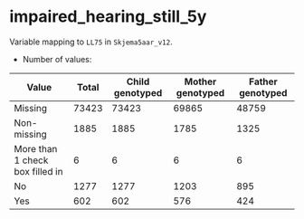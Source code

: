 # impaired_hearing_still_5y
Variable mapping to `LL75` in `Skjema5aar_v12`.
- Number of values:

| Value | Total | Child genotyped | Mother genotyped | Father genotyped |
| ----- | ----- | --------------- | ---------------- | ---------------- |
| Missing | 73423 | 73423 | 69865 | 48759 |
| Non-missing | 1885 | 1885 | 1785 | 1325 |
| More than 1 check box filled in | 6 | 6 | 6 |6 |
| No | 1277 | 1277 | 1203 |895 |
| Yes | 602 | 602 | 576 |424 |



